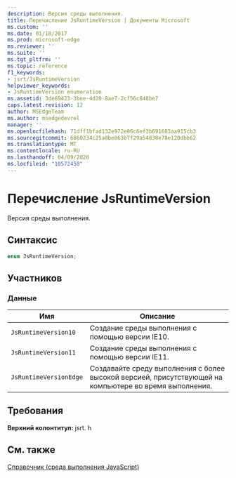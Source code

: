 ```yaml
---
description: Версия среды выполнения.
title: Перечисление JsRuntimeVersion | Документы Microsoft
ms.custom: ''
ms.date: 01/18/2017
ms.prod: microsoft-edge
ms.reviewer: ''
ms.suite: ''
ms.tgt_pltfrm: ''
ms.topic: reference
f1_keywords:
- jsrt/JsRuntimeVersion
helpviewer_keywords:
- JsRuntimeVersion enumeration
ms.assetid: 3de69423-3bee-4d20-8ae7-2cf56c848be7
caps.latest.revision: 12
author: MSEdgeTeam
ms.author: msedgedevrel
manager: ''
ms.openlocfilehash: 71dff1bfad132e972e06c6ef3b691683aa915cb3
ms.sourcegitcommit: 6860234c25a8be863b7f29a54838e78e120dbb62
ms.translationtype: MT
ms.contentlocale: ru-RU
ms.lasthandoff: 04/09/2020
ms.locfileid: "10572458"
---
```

# Перечисление JsRuntimeVersion
Версия среды выполнения.  
  
## Синтаксис  
  
```cpp  
enum JsRuntimeVersion;  
```  
  
## Участников  
  
### Данные  
  
|Имя|Описание|  
|----------|-----------------|  
|`JsRuntimeVersion10`|Создание среды выполнения с помощью версии IE10.|  
|`JsRuntimeVersion11`|Создание среды выполнения с помощью версии IE11.|  
|`JsRuntimeVersionEdge`|Создавайте среду выполнения с более высокой версией, присутствующей на компьютере во время выполнения.|  
  
## Требования  
 **Верхний колонтитул:** jsrt. h  
  
## См. также  
 [Справочник (среда выполнения JavaScript)](../chakra-hosting/reference-javascript-runtime.md)